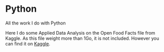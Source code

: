 # Python
All the work I do with Python

Here I do some Applied Data Analysis on the Open Food Facts file from Kaggle. As this file weight more than 1Go, it is not included. However you can find it on 
[Kaggle](https://www.kaggle.com/openfoodfacts/world-food-facts).
